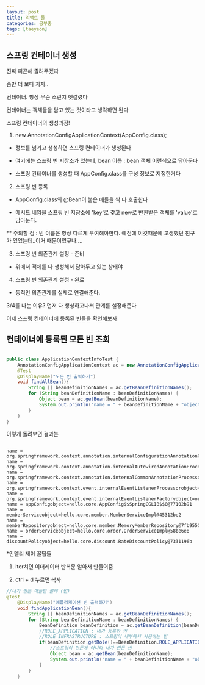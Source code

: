 ```yaml
---
layout: post
title: 리액트 둘
categories: 공부중
tags: [taeyeon]
---
```


## 스프링 컨테이너 생성

진짜 피곤해 졸려주겠따

좀만 더 보다 자자..

컨테이너. 항상 무슨 소린지 헷갈렸다

컨테이너는 객체들을 담고 있는 것이라고 생각하면 된다

스프링 컨테이너의 생성과정!

1. new AnnotationConfigApplicationContext(AppConfig.class);

- 정보를 넘기고 생성하면 스프링 컨테이너가 생성된다

- 여기에는 스프링 빈 저장소가 있는데, bean 이름 : bean 객체 이런식으로 담아둔다

- 스프링 컨테이너를 생성할 때 AppConfig.class를 구성 정보로 지정한거다

2. 스프링 빈 등록

- AppConfig.class의 @Bean이 붙은 애들을 싹 다 호출한다

- 메서드 네임을 스프링 빈 저장소에 'key'로 갖고 new로 반환받은 객체를 'value'로 담아둔다.

** 주의할 점 : 빈 이름은 항상 다르게 부여해야한다. 예전에 이것때문에 고생했던 친구가 있었는데..이거 때문이였구나....

3. 스프링 빈 의존관계 설정 - 준비

- 위에서 객체를 다 생성해서 담아두고 있는 상태야

4. 스프링 빈 의존관계 설정 - 완료

- 동적인 의존관계를 실제로 연결해준다.

3/4를 나눈 이유? 먼저 다 생성하고나서 관계를 설정해준다

이제 스프링 컨테이너에 등록된 빈들을 확인해보자

## 컨테이너에 등록된 모든 빈 조회

```1=ApplicationContextInfoTest.java

public class ApplicationContextInfoTest {
    AnnotationConfigApplicationContext ac = new AnnotationConfigApplicationContext(AppConfig.class);
    @Test
    @DisplayName("모든 빈 출력하기")
    void findAllBean(){
        String [] beanDefinitionNames = ac.getBeanDefinitionNames();
        for (String beanDefinitionName : beanDefinitionNames) {
            Object bean = ac.getBean(beanDefinitionName);
            System.out.println("name = " + beanDefinitionName + "object=" + bean);
        }
    }
}

```

이렇게 돌려보면 결과는

```콘솔창!

name = org.springframework.context.annotation.internalConfigurationAnnotationProcessorobject=org.springframework.context.annotation.ConfigurationClassPostProcessor@524f3b3a
name = org.springframework.context.annotation.internalAutowiredAnnotationProcessorobject=org.springframework.beans.factory.annotation.AutowiredAnnotationBeanPostProcessor@41e68d87
name = org.springframework.context.annotation.internalCommonAnnotationProcessorobject=org.springframework.context.annotation.CommonAnnotationBeanPostProcessor@49ff7d8c
name = org.springframework.context.event.internalEventListenerProcessorobject=org.springframework.context.event.EventListenerMethodProcessor@29526c05
name = org.springframework.context.event.internalEventListenerFactoryobject=org.springframework.context.event.DefaultEventListenerFactory@2ef14fe
name = appConfigobject=hello.core.AppConfig$$SpringCGLIB$$0@77102b91
name = memberServiceobject=hello.core.member.MemberServiceImpl@45312be2
name = memberRepositoryobject=hello.core.member.MemoryMemberRepository@7fb95505
name = orderServiceobject=hello.core.order.OrderServiceImpl@58be6e8
name = discountPolicyobject=hello.core.discount.RateDiscountPolicy@7331196b

```

*인텔리 제이 꿀팁들

1. iter치면 이더레이터 반복문 알아서 만들어줌

2. ctrl + d 누르면 복사

```2=ApplicationContextInfoTest.java
//내가 만든 애들만 볼래 (빈)
@Test
    @DisplayName("애플리케이션 빈 출력하기")
    void findApplicationBean(){
        String [] beanDefinitionNames = ac.getBeanDefinitionNames();
        for (String beanDefinitionName : beanDefinitionNames) {
            BeanDefinition beanDefinition = ac.getBeanDefinition(beanDefinitionName);
            //ROLE_APPLICATION : 내가 등록한 빈
            //ROLE_INFRASTRUCTURE : 스프링이 내부에서 사용하는 빈
            if(beanDefinition.getRole()==BeanDefinition.ROLE_APPLICATION){
                //스프링이 만든게 아니라 내가 만든 빈
                Object bean = ac.getBean(beanDefinitionName);
                System.out.println("name = " + beanDefinitionName + "object=" + bean);
            }
        }
    }

```
